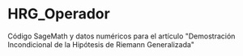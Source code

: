 # HRG_Operador
Código SageMath y datos numéricos para el artículo "Demostración Incondicional de la Hipótesis de Riemann Generalizada"
